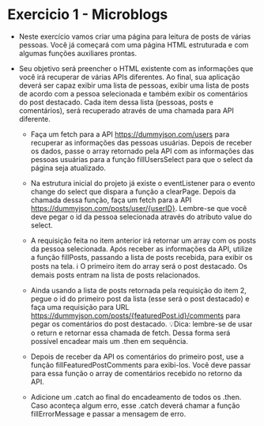 # Exercicio 1 - Microblogs
- Neste exercício vamos criar uma página para leitura de posts de várias pessoas. Você já começará com uma página HTML estruturada e com algumas funções auxiliares prontas.

- Seu objetivo será preencher o HTML existente com as informações que você irá recuperar de várias APIs diferentes. Ao final, sua aplicação deverá ser capaz exibir uma lista de pessoas, exibir uma lista de posts de acordo com a pessoa selecionada e também exibir os comentários do post destacado. Cada item dessa lista (pessoas, posts e comentários), será recuperado através de uma chamada para API diferente.

    * Faça um fetch para a API https://dummyjson.com/users para recuperar as informações das pessoas usuárias. Depois de receber os dados, passe o array retornado pela API com as informações das pessoas usuárias para a função fillUsersSelect para que o select da página seja atualizado.

    * Na estrutura inicial do projeto já existe o eventListener para o evento change do select que dispara a função a clearPage. Depois da chamada dessa função, faça um fetch para a API https://dummyjson.com/posts/user/{userID}. Lembre-se que você deve pegar o id da pessoa selecionada através do atributo value do select.

    * A requisição feita no item anterior irá retornar um array com os posts da pessoa selecionada. Após receber as informações da API, utilize a função fillPosts, passando a lista de posts recebida, para exibir os posts na tela. ℹ️ O primeiro item do array será o post destacado. Os demais posts entram na lista de posts relacionados.
    
    * Ainda usando a lista de posts retornada pela requisição do item 2, pegue o id do primeiro post da lista (esse será o post destacado) e faça uma requisição para URL https://dummyjson.com/posts/{featuredPost.id}/comments para pegar os comentários do post destacado. 💡Dica: lembre-se de usar o return e retornar essa chamada de fetch. Dessa forma será possível encadear mais um .then em sequência.

    * Depois de receber da API os comentários do primeiro post, use a função fillFeaturedPostComments para exibi-los. Você deve passar para essa função o array de comentários recebido no retorno da API.

    * Adicione um .catch ao final do encadeamento de todos os .then. Caso aconteça algum erro, esse .catch deverá chamar a função fillErrorMessage e passar a mensagem de erro.
